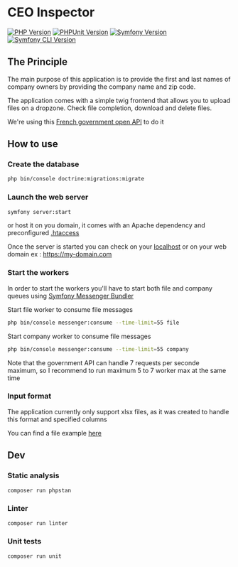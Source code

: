 # CEO Inspector

[![PHP Version](https://img.shields.io/badge/PHP-8.1.5-green.svg)](https://www.php.net/releases/8.1.5.php)
[![PHPUnit Version](https://img.shields.io/badge/PHPUnit-9.6.15-green.svg)](https://phpunit.de/)
[![Symfony Version](https://img.shields.io/badge/Symfony-6.2.14-blue.svg)](https://symfony.com/releases/6.0.20)
[![Symfony CLI Version](https://img.shields.io/badge/SymfonyCLI-5.4.8-blue.svg)](https://symfony.com/releases/6.0.20)

## The Principle

The main purpose of this application is to provide the first and last names of company owners by providing the company name and zip code.

The application comes with a simple twig frontend that allows you to upload files on a dropzone. Check file completion, download and delete files.

We're using this [French government open API](https://api.gouv.fr/les-api/api-recherche-entreprises) to do it

## How to use

### Create the database
```Bash
php bin/console doctrine:migrations:migrate
```

### Launch the web server
```Bash
symfony server:start
```
or host it on you domain, it comes with an Apache dependency and preconfigured [.htaccess](https://github.com/ThibaultLassiaz/CEOInspector/blob/master/public/.htaccess)

Once the server is started you can check on your [localhost](http://127.0.0.1:8000) or on your web domain ex : https://my-domain.com

### Start the workers

In order to start the workers you'll have to start both file and company queues using [Symfony Messenger Bundler](https://symfony.com/doc/current/messenger.html)


Start file worker to consume file messages
```Bash
php bin/console messenger:consume --time-limit=55 file
```

Start company worker to consume file messages

```Bash
php bin/console messenger:consume --time-limit=55 company
```

Note that the government API can handle 7 requests per seconde maximum, so I recommend to run maximum 5 to 7 worker max at the same time 

### Input format

The application currently only support xlsx files, as it was created to handle this format and specified columns

You can find a file example [here](https://github.com/ThibaultLassiaz/CEOInspector/blob/master/src/Dummy/test_file.xlsx)


## Dev

### Static analysis

```Bash
composer run phpstan
```

### Linter

```Bash
composer run linter
```

### Unit tests

```Bash
composer run unit
```
